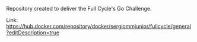 Repository created to deliver the Full Cycle's Go Challenge.

Link: https://hub.docker.com/repository/docker/sergiommjunior/fullcycle/general?editDescription=true

